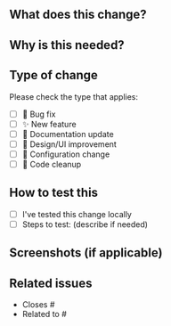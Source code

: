 ## What does this change?

<!-- Briefly describe what you're adding, fixing, or improving -->

## Why is this needed?

<!-- Explain the problem this solves or the improvement this brings -->

## Type of change

Please check the type that applies:

- [ ] 🐛 Bug fix
- [ ] ✨ New feature  
- [ ] 📝 Documentation update
- [ ] 🎨 Design/UI improvement
- [ ] 🔧 Configuration change
- [ ] 🧹 Code cleanup

## How to test this

<!-- How can reviewers verify this works? -->
- [ ] I've tested this change locally
- [ ] Steps to test: (describe if needed)

## Screenshots (if applicable)

<!-- For UI changes, drag & drop screenshots here -->

## Related issues

- Closes #
- Related to #
